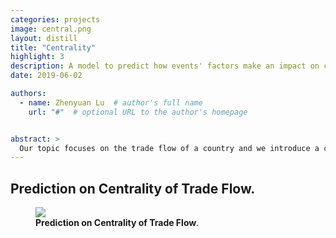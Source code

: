 ```yaml
---
categories: projects
image: central.png
layout: distill
title: "Centrality"
highlight: 3
description: A model to predict how events' factors make an impact on centrality of countries' trade flow.
date: 2019-06-02

authors:
  - name: Zhenyuan Lu  # author's full name
    url: "#"  # optional URL to the author's homepage


abstract: >
  Our topic focuses on the trade flow of a country and we introduce a centralized degree which could best describe trade population. The centralized degree reflects that the person who is the most in his or her group or who stands at the center of attention (Bavelas, 1950). In our project, we build up a model to predict how factors make an impact on centralized degree, we found eight main factors (population, child mortality per 1000, life expectancy, number of battle per year, war role, death in the war, war duration, outcome of the war) could affect the centralized degree of a country.
---
```


## Prediction on Centrality of Trade Flow.

<figure>
<img src="{{ '/assets/img/projects/central.png' | relative_url }}" />
<figcaption>
<strong> Prediction on Centrality of Trade Flow</strong>.
</figcaption>
</figure>
